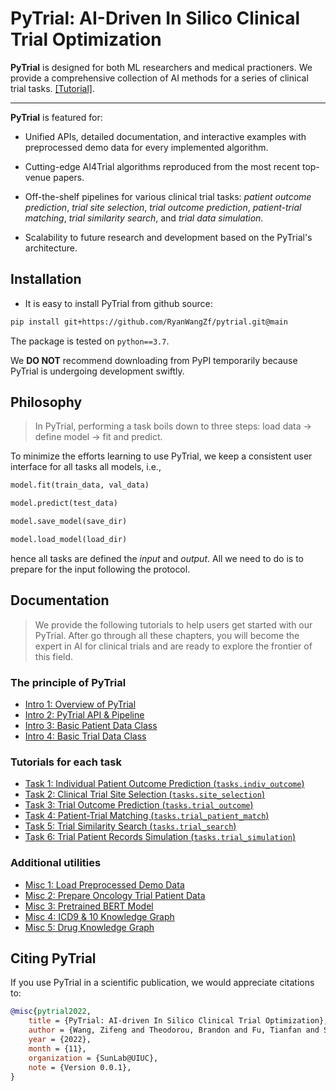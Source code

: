 # PyTrial: AI-Driven In Silico Clinical Trial Optimization

**PyTrial** is designed for both ML researchers and medical practioners. We provide a comprehensive collection of AI methods
for a series of clinical trial tasks. [[Tutorial]](https://pytrial.readthedocs.io/en/latest/tutorial.html).

---

**PyTrial** is featured for:

- Unified APIs, detailed documentation, and interactive examples with preprocessed demo data for every implemented algorithm.

- Cutting-edge AI4Trial algorithms reproduced from the most recent top-venue papers.

- Off-the-shelf pipelines for various clinical trial tasks: *patient outcome prediction*, *trial site selection*, *trial outcome prediction*, *patient-trial matching*, *trial similarity search*, and *trial data simulation*.

- Scalability to future research and development based on the PyTrial's architecture.

## Installation

- It is easy to install PyTrial from github source:

```bash
pip install git+https://github.com/RyanWangZf/pytrial.git@main
```

The package is tested on ``python==3.7``.

We **DO NOT** recommend downloading from PyPI temporarily because PyTrial is undergoing development swiftly.

## Philosophy
> In PyTrial, performing a task boils down to three steps: load data -> define model -> fit and predict.

To minimize the efforts learning to use PyTrial, we keep a consistent user interface for all tasks all models, i.e.,

```python
model.fit(train_data, val_data)

model.predict(test_data)

model.save_model(save_dir)

model.load_model(load_dir)
```

hence all tasks are defined the *input* and *output*. All we need to do is to prepare for the input following the protocol.

## Documentation

>We provide the following tutorials to help users get started with our PyTrial. After go through all these chapters, you will become the expert in AI for clinical trials and are ready to explore the frontier of this field.

### The principle of PyTrial

- [Intro 1: Overview of PyTrial](https://pytrial.readthedocs.io/en/latest/tutorials/overview.html)
- [Intro 2: PyTrial API & Pipeline](https://pytrial.readthedocs.io/en/latest/tutorials/pipeline.html)
- [Intro 3: Basic Patient Data Class](https://pytrial.readthedocs.io/en/latest/tutorials/inputdata.patient.html)
- [Intro 4: Basic Trial Data Class](https://pytrial.readthedocs.io/en/latest/tutorials/inputdata.trial.html)

### Tutorials for each task

- [Task 1: Individual Patient Outcome Prediction (`tasks.indiv_outcome`)](https://pytrial.readthedocs.io/en/latest/tutorials/indiv_outcome/indiv_outcome.html)
- [Task 2: Clinical Trial Site Selection (`tasks.site_selection`)](https://pytrial.readthedocs.io/en/latest/tutorials/site_selection/site_selection.html)
- [Task 3: Trial Outcome Prediction (`tasks.trial_outcome`)](https://pytrial.readthedocs.io/en/latest/tutorials/trial_outcome/trial_outcome.html)
- [Task 4: Patient-Trial Matching (`tasks.trial_patient_match`)](https://pytrial.readthedocs.io/en/latest/tutorials/trial_patient_match/trial_patient_match.html)
- [Task 5: Trial Similarity Search (`tasks.trial_search`)](https://pytrial.readthedocs.io/en/latest/tutorials/trial_search/trial_search.html)
- [Task 6: Trial Patient Records Simulation (`tasks.trial_simulation`)](https://pytrial.readthedocs.io/en/latest/tutorials/trial_simulation/trial_simulation.html)

### Additional utilities

- [Misc 1: Load Preprocessed Demo Data](https://pytrial.readthedocs.io/en/latest/tutorials/load_demo_data.html)
- [Misc 2: Prepare Oncology Trial Patient Data](https://pytrial.readthedocs.io/en/latest/tutorials/trial_patient_data.html)
- [Misc 3: Pretrained BERT Model](https://pytrial.readthedocs.io/en/latest/tutorials/pretrained_bert.html)
- [Misc 4: ICD9 & 10 Knowledge Graph](https://pytrial.readthedocs.io/en/latest/tutorials/icd_kg.html)
- [Misc 5: Drug Knowledge Graph](https://pytrial.readthedocs.io/en/latest/tutorials/drug_kg.html)


## Citing PyTrial

 If you use PyTrial in a scientific publication, we would appreciate citations to:

```bibtex
@misc{pytrial2022,
    title = {PyTrial: AI-driven In Silico Clinical Trial Optimization},
    author = {Wang, Zifeng and Theodorou, Brandon and Fu, Tianfan and Sun, Jimeng},
    year = {2022},
    month = {11},
    organization = {SunLab@UIUC},
    note = {Version 0.0.1},
}
```



